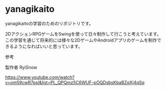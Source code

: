 # yanagikaito

yanagikaitoの学習のためのリポジトリです。

2DアクションRPGゲームをSwingを使って日々制作して行こうと考えています。
この学習を通じて将来的には様々な2DゲームやAndroidアプリのゲームを制作できるようになればいいと思っています。

参考

製作者 RyiSnow

https://www.youtube.com/watch?v=om59cwR7psI&list=PL_QPQmz5C6WUF-pOQDsbsKbaBZqXj4qSq

